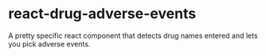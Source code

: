 # react-drug-adverse-events

A pretty specific react component that detects drug names entered and lets you pick adverse events.
